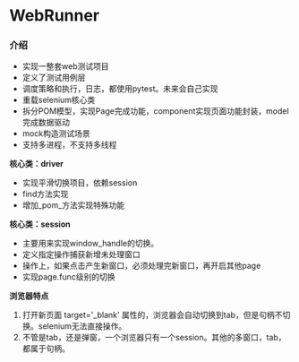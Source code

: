 # WebRunner

### 介绍
*   实现一整套web测试项目
*   定义了测试用例层
*   调度策略和执行，日志，都使用pytest。未来会自己实现
*   重载selenium核心类
*   拆分POM模型，实现Page完成功能，component实现页面功能封装，model完成数据驱动
*   mock构造测试场景
*   支持多进程，不支持多线程


**核心类：driver**
*   实现平滑切换项目，依赖session
*   find方法实现
*   增加_pom_方法实现特殊功能


**核心类：session**
*   主要用来实现window_handle的切换。
*   定义指定操作捕获新增未处理窗口
*   操作上，如果点击产生新窗口，必须处理完新窗口，再开启其他page
*   实现page.func级别的切换


**浏览器特点**
1.  打开新页面 target='_blank' 属性的，浏览器会自动切换到tab，但是句柄不切换。selenium无法直接操作。
2.  不管是tab，还是弹窗，一个浏览器只有一个session。其他的多窗口，tab，都属于句柄。



